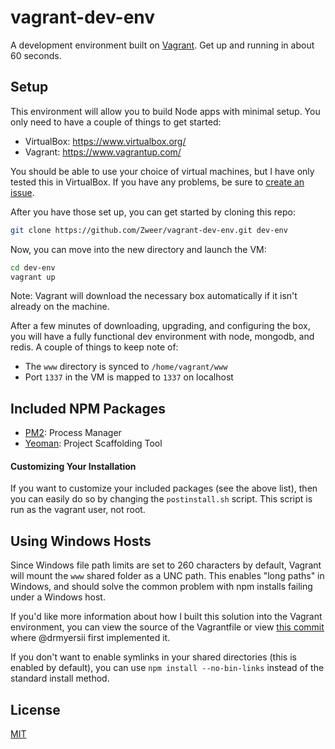 # vagrant-dev-env

A development environment built on [Vagrant](https://www.vagrantup.com/). Get up and running in about 60 seconds.

## Setup

This environment will allow you to build Node apps with minimal setup. You only need to have a couple of things to get started:

- VirtualBox: https://www.virtualbox.org/
- Vagrant:    https://www.vagrantup.com/

You should be able to use your choice of virtual machines, but I have only tested this in VirtualBox. If you have any problems, be sure to [create an issue](https://github.com/Zweer/vagrant-dev-env/issues).

After you have those set up, you can get started by cloning this repo:

```bash
git clone https://github.com/Zweer/vagrant-dev-env.git dev-env
```

Now, you can move into the new directory and launch the VM:

```bash
cd dev-env
vagrant up
```

Note: Vagrant will download the necessary box automatically if it isn't already on the machine.

After a few minutes of downloading, upgrading, and configuring the box, you will have a fully functional dev environment with node, mongodb, and redis. A couple of things to keep note of:

- The ```www``` directory is synced to ```/home/vagrant/www```
- Port ```1337``` in the VM is mapped to ```1337``` on localhost

## Included NPM Packages

- [PM2](https://github.com/Unitech/pm2): Process Manager
- [Yeoman](http://yeoman.io/): Project Scaffolding Tool

#### Customizing Your Installation

If you want to customize your included packages (see the above list), then you can easily do so by changing the ```postinstall.sh``` script. This script is run as the vagrant user, not root.

## Using Windows Hosts

Since Windows file path limits are set to 260 characters by default, Vagrant will mount the ```www``` shared folder as a UNC path. This enables "long paths" in Windows, and should solve the common problem with npm installs failing under a Windows host.

If you'd like more information about how I built this solution into the Vagrant environment, you can view the source of the Vagrantfile or view [this commit](https://github.com/Zweer/vagrant-dev-env/commit/bdf15f2f301e2b1660b839875e34f172ea8be227) where @drmyersii first implemented it.

If you don't want to enable symlinks in your shared directories (this is enabled by default), you can use ```npm install --no-bin-links``` instead of the standard install method.

## License

[MIT](https://github.com/Zweer/vagrant-dev-env/blob/master/LICENSE)
